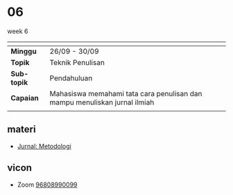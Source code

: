 # 06
week 6

<span> | <span>
:- | :-
**Minggu** | 26/09 - 30/09
**Topik** | Teknik Penulisan
**Sub-topik** | Pendahuluan
**Capaian** | Mahasiswa memahami tata cara penulisan dan mampu menuliskan jurnal ilmiah
||


## materi
+ [Jurnal: Metodologi](method-20220929-v4.pdf)


## vicon
+ Zoom [96808990099](https://itb-ac-id.zoom.us/j/96808990099?pwd=aUdLdys0dG5EbGxKRmJtanlJM2pRdz09)